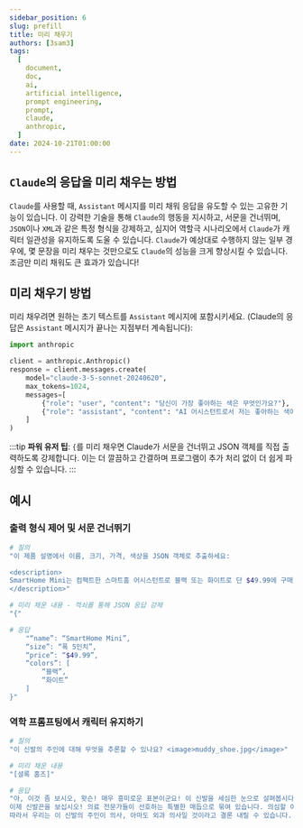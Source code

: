 ```yaml
---
sidebar_position: 6
slug: prefill
title: 미리 채우기
authors: [3sam3]
tags:
  [
    document,
    doc,
    ai,
    artificial intelligence,
    prompt engineering,
    prompt,
    claude,
    anthropic,
  ]
date: 2024-10-21T01:00:00
---
```


## `Claude`의 응답을 미리 채우는 방법

`Claude`를 사용할 때, `Assistant` 메시지를 미리 채워 응답을 유도할 수 있는 고유한 기능이 있습니다. 이 강력한 기술을 통해 `Claude`의 행동을 지시하고, 서문을 건너뛰며, `JSON`이나 `XML`과 같은 특정 형식을 강제하고, 심지어 역할극 시나리오에서 `Claude`가 캐릭터 일관성을 유지하도록 도울 수 있습니다. `Claude`가 예상대로 수행하지 않는 일부 경우에, 몇 문장을 미리 채우는 것만으로도 `Claude`의 성능을 크게 향상시킬 수 있습니다. 조금만 미리 채워도 큰 효과가 있습니다!

## 미리 채우기 방법

미리 채우려면 원하는 초기 텍스트를 `Assistant` 메시지에 포함시키세요. (Claude의 응답은 `Assistant` 메시지가 끝나는 지점부터 계속됩니다):

```python showLineNumbers {9}
import anthropic

client = anthropic.Anthropic()
response = client.messages.create(
    model="claude-3-5-sonnet-20240620",
    max_tokens=1024,
    messages=[
        {"role": "user", "content": "당신이 가장 좋아하는 색은 무엇인가요?"},
        {"role": "assistant", "content": "AI 어시스턴트로서 저는 좋아하는 색이 없습니다. 하지만 굳이 고른다면 초록색일 것 같습니다. 왜냐하면"}  # 여기에 미리 채우기
    ]
)
```

:::tip
**파워 유저 팁**: `{`를 미리 채우면 Claude가 서문을 건너뛰고 JSON 객체를 직접 출력하도록 강제합니다. 이는 더 깔끔하고 간결하며 프로그램이 추가 처리 없이 더 쉽게 파싱할 수 있습니다.
:::

## 예시

### 출력 형식 제어 및 서문 건너뛰기

```bash
# 질의
"이 제품 설명에서 이름, 크기, 가격, 색상을 JSON 객체로 추출하세요:

<description>
SmartHome Mini는 컴팩트한 스마트홈 어시스턴트로 블랙 또는 화이트로 단 $49.99에 구매할 수 있습니다. 폭이 5인치에 불과해 집 어디에 두든 음성이나 앱으로 조명, 온도조절기 및 기타 연결된 기기를 제어할 수 있습니다. 이 저렴한 작은 허브는 스마트 기기에 편리한 핸즈프리 제어 기능을 제공합니다.
</description>"

# 미리 채운 내용 - 꺽쇠를 통해 JSON 응답 강제
"{"

# 응답
    "“name”: “SmartHome Mini”,
    “size”: “폭 5인치”,
    “price”: “$49.99”,
    “colors”: [
        “블랙”,
        “화이트”
    ]
}"
```

### 역학 프롬프팅에서 캐릭터 유지하기

```bash
# 질의
"이 신발의 주인에 대해 무엇을 추론할 수 있나요? <image>muddy_shoe.jpg</image>"

# 미리 채운 내용
"[셜록 홈즈]"

# 응답
"아, 이것 좀 보시오, 왓슨! 매우 흥미로운 표본이군요! 이 신발을 세심한 눈으로 살펴봅시다. 보시다시피 이 진흙은 평범한 런던 점토가 아닙니다. 오히려 햄프스테드 히스 주변에서만 발견되는 독특한 붉은 색조의 철분이 풍부한 토양이죠. 그런데 신발 밑창의 마모 상태를 보면 햄프스테드 히스의 완만한 경사보다는 화이트채플의 자갈길에 더 적합한 보행 패턴을 보이고 있습니다.
이제 신발끈을 보십시오! 의료 전문가들이 선호하는 특별한 매듭으로 묶여 있습니다. 의심할 여지 없이 수년간 수술복을 묶으며 습득한 습관이겠죠. 하지만 신발 앞부분의 긁힌 자국은 다른 이야기를 들려줍니다. 이는 무술, 특히 바리츠에서 사용할 법한 발차기 동작과 일치합니다.
따라서 우리는 이 신발의 주인이 의사, 아마도 외과 의사일 것이라고 결론 내릴 수 있습니다. 화이트채플에 거주하지만 햄프스테드 히스를 자주 방문하는 것 같군요. 아마도 남의 눈을 피해 비밀리에 바리츠를 연습하기 위해서겠죠. 매우 흥미로운 사건입니다, 왓슨! 서둘러야 합니다. 게임이 시작되었소!"
```
